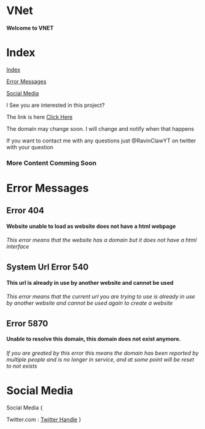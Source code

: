 # VNet
#### Welcome to VNET

# Index
[Index](https://github.com/RavinClaw/VNet/blob/main/README.md#index)

[Error Messages](https://github.com/RavinClaw/VNet/blob/main/README.md#error-messages)

[Social Media](https://github.com/RavinClaw/VNet/blob/main/README.md#social-media)


I See you are interested in this project?

The link is here [Click Here](https://vnet.ravinclaw.repl.co)

The domain may change soon. I will change and notify when that happens


If you want to contact me with any questions just @RavinClawYT on twitter with your question


### More Content Comming Soon


# Error Messages

## Error 404
#### Website unable to load as website does not have a html webpage
###### This error means that the website has a domain but it does not have a html interface

## System Url Error 540
#### This url is already in use by another website and cannot be used
###### This error means that the current url you are trying to use is already in use by another website and cannot be used again to create a website

## Error 5870
#### Unable to resolve this domain, this domain does not exist anymore.
###### If you are greated by this error this means the domain has been reported by multiple people and is no longer in service, and at some point will be reset to not exists


# Social Media
Social Media {

Twitter.com : [Twitter Handle](https://twitter.com/@RavinClawYT)
}
